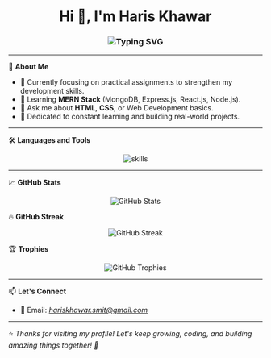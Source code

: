 <h1 align="center">Hi 👋, I'm Haris Khawar</h1>

<h3 align="center">
  <img src="https://readme-typing-svg.demolab.com?font=Fira+Code&size=24&pause=1000&color=F75C7E&center=true&vCenter=true&width=435&lines=Aspiring+MERN+Stack+Developer;Currently+Learning+HTML+%26+CSS;Future+Full-Stack+Engineer+🚀" alt="Typing SVG" />
</h3>

---

🌟 **About Me**  
- 🔭 Currently focusing on practical assignments to strengthen my development skills.  
- 🌱 Learning **MERN Stack** (MongoDB, Express.js, React.js, Node.js).  
- 💬 Ask me about **HTML**, **CSS**, or Web Development basics.  
- 🎯 Dedicated to constant learning and building real-world projects.

---

🛠️ **Languages and Tools**  
<p align="center">
  <img src="https://skillicons.dev/icons?i=html,css,js,react,nodejs,mongodb,git,github" alt="skills" />
</p>

---

📈 **GitHub Stats**  
<p align="center">
  <img src="https://github-readme-stats.vercel.app/api?username=haris-khawar&show_icons=true&theme=radical" alt="GitHub Stats" />
</p>

🔥 **GitHub Streak**  
<p align="center">
  <img src="https://streak-stats.demolab.com?user=haris-khawar&theme=radical&hide_border=true" alt="GitHub Streak" />
</p>

🏆 **Trophies**  
<p align="center">
  <img src="https://github-profile-trophy.vercel.app/?username=haris-khawar&theme=radical&no-frame=true&margin-w=15" alt="GitHub Trophies" />
</p>

---

📫 **Let's Connect**
- 📧 Email: *hariskhawar.smit@gmail.com*

---

⭐️ *Thanks for visiting my profile! Let's keep growing, coding, and building amazing things together! 🚀*
